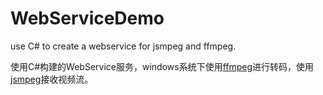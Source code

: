 # WebServiceDemo
use C# to create a webservice for jsmpeg and ffmpeg.

使用C#构建的WebService服务，windows系统下使用[ffmpeg](https://ffmpeg.zeranoe.com/builds/)进行转码，使用[jsmpeg](https://github.com/phoboslab/jsmpeg)接收视频流。
